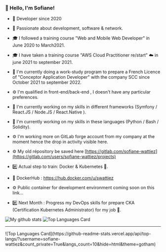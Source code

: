 ### 👋 Hello, I'm Sofiane!

- 📖 Developer since 2020
- 💬 Passionate about  development, software & network.
- 🎓 I followed a training course "Web and Mobile Web Developer" in June 2020 to March2021.
- 🎓 I have taken a training course "AWS Cloud Practitioner re/start" ☁️ in june 2021 to september 2021.
- 🔭 I'm currently doing a work-study program to prepare a French Licence of "Conceptor Application Developer" with the company SCC since October 2021 to september 2022.
- ⚙️ I'm qualified in front-end/back-end , I doesn't have any particular preferences.
- 🌱 I'm currently working on my skills in different frameworks (Symfony / React.JS / Node.JS / React.Native ).
- 🌱 I'm currently working on my skills in these languages (Python / Bash / Solidity). 
- ⚙️ I'm working more on GitLab forge account from my company at the moment hence the drop in activity visible here.
- ⚙️ My old répository be saved here [https://gitlab.com/sofiane-wattiez](https://gitlab.com/users/sofiane-wattiez/projects)

- #️⃣ Actual step to train: Docker & Kubernetes 🐳.
- 🐳 DockerHub : https://hub.docker.com/u/swattiez
- ⚙️ Public container for development environment coming soon on this link...
- #️⃣ Next Month : Progress my DevOps skills for prepare CKA (Certification Kubernetes Administrator) for my job 🐳.

![My github stats](https://github-readme-stats.vercel.app/api?username=sofiane-wattiez&count_private=True&theme=gotham&show_icons=true)
![Top Languages Card](https://github-readme-stats.vercel.app/api/top-langs/?username=sofiane-wattiez&langs_count=10&hide=html&theme=gotham)
<hr>
![Top Languages Card](https://github-readme-stats.vercel.app/api/top-langs/?username=sofiane-wattiez&count_private=True&langs_count=10&hide=html&theme=gotham)
